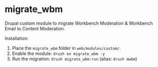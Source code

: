 # migrate_wbm
Drupal custom module to migrate Workbench Moderation & Workbench Email to Content Moderation.

Installation:
1. Place the `migrate_wbm` folder in `web/modules/custom/`.
2. Enable the module: `drush en migrate_wbm -y`
3. Run the migration: `drush migrate_wbm:run` (alias: `drush mwbm`)
